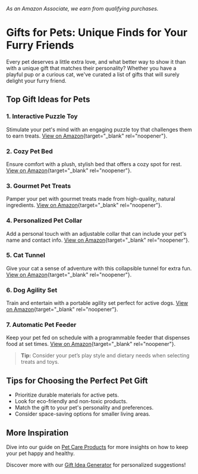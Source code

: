*As an Amazon Associate, we earn from qualifying purchases.*

# Gifts for Pets: Unique Finds for Your Furry Friends

Every pet deserves a little extra love, and what better way to show it than with a unique gift that matches their personality? Whether you have a playful pup or a curious cat, we've curated a list of gifts that will surely delight your furry friend.

## Top Gift Ideas for Pets

### 1. Interactive Puzzle Toy
Stimulate your pet's mind with an engaging puzzle toy that challenges them to earn treats.
[View on Amazon](https://www.amazon.com/s?k=interactive+puzzle+toys&tag=bright-gift-20){target="_blank" rel="noopener"}.

### 2. Cozy Pet Bed
Ensure comfort with a plush, stylish bed that offers a cozy spot for rest.
[View on Amazon](https://www.amazon.com/s?k=cozy+pet+bed&tag=bright-gift-20){target="_blank" rel="noopener"}.

### 3. Gourmet Pet Treats
Pamper your pet with gourmet treats made from high-quality, natural ingredients.
[View on Amazon](https://www.amazon.com/s?k=gourmet+pet+treats&tag=bright-gift-20){target="_blank" rel="noopener"}.

### 4. Personalized Pet Collar
Add a personal touch with an adjustable collar that can include your pet's name and contact info.
[View on Amazon](https://www.amazon.com/s?k=personalized+pet+collar&tag=bright-gift-20){target="_blank" rel="noopener"}.

### 5. Cat Tunnel
Give your cat a sense of adventure with this collapsible tunnel for extra fun.
[View on Amazon](https://www.amazon.com/s?k=cat+tunnel&tag=bright-gift-20){target="_blank" rel="noopener"}.

### 6. Dog Agility Set
Train and entertain with a portable agility set perfect for active dogs.
[View on Amazon](https://www.amazon.com/s?k=dog+agility+set&tag=bright-gift-20){target="_blank" rel="noopener"}.

### 7. Automatic Pet Feeder
Keep your pet fed on schedule with a programmable feeder that dispenses food at set times.
[View on Amazon](https://www.amazon.com/s?k=automatic+pet+feeder&tag=bright-gift-20){target="_blank" rel="noopener"}.

> **Tip:** Consider your pet’s play style and dietary needs when selecting treats and toys.

## Tips for Choosing the Perfect Pet Gift
- Prioritize durable materials for active pets.
- Look for eco-friendly and non-toxic products.
- Match the gift to your pet's personality and preferences.
- Consider space-saving options for smaller living areas.

## More Inspiration
Dive into our guide on [Pet Care Products](/blog/pet-care-products) for more insights on how to keep your pet happy and healthy.

Discover more with our [Gift Idea Generator](#) for personalized suggestions!
